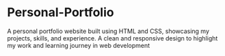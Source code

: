 # Personal-Portfolio
A personal portfolio website built using HTML and CSS, showcasing my projects, skills, and experience. A clean and responsive design to highlight my work and learning journey in web development
